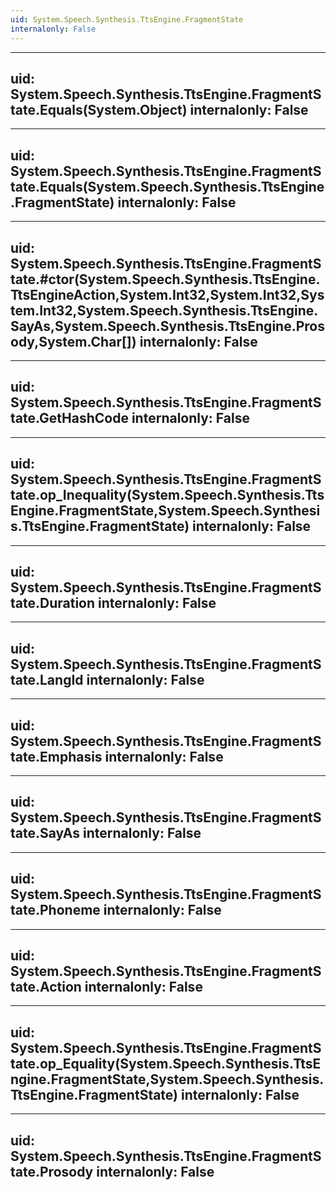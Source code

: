 ```yaml
---
uid: System.Speech.Synthesis.TtsEngine.FragmentState
internalonly: False
---
```


---
uid: System.Speech.Synthesis.TtsEngine.FragmentState.Equals(System.Object)
internalonly: False
---

---
uid: System.Speech.Synthesis.TtsEngine.FragmentState.Equals(System.Speech.Synthesis.TtsEngine.FragmentState)
internalonly: False
---

---
uid: System.Speech.Synthesis.TtsEngine.FragmentState.#ctor(System.Speech.Synthesis.TtsEngine.TtsEngineAction,System.Int32,System.Int32,System.Int32,System.Speech.Synthesis.TtsEngine.SayAs,System.Speech.Synthesis.TtsEngine.Prosody,System.Char[])
internalonly: False
---

---
uid: System.Speech.Synthesis.TtsEngine.FragmentState.GetHashCode
internalonly: False
---

---
uid: System.Speech.Synthesis.TtsEngine.FragmentState.op_Inequality(System.Speech.Synthesis.TtsEngine.FragmentState,System.Speech.Synthesis.TtsEngine.FragmentState)
internalonly: False
---

---
uid: System.Speech.Synthesis.TtsEngine.FragmentState.Duration
internalonly: False
---

---
uid: System.Speech.Synthesis.TtsEngine.FragmentState.LangId
internalonly: False
---

---
uid: System.Speech.Synthesis.TtsEngine.FragmentState.Emphasis
internalonly: False
---

---
uid: System.Speech.Synthesis.TtsEngine.FragmentState.SayAs
internalonly: False
---

---
uid: System.Speech.Synthesis.TtsEngine.FragmentState.Phoneme
internalonly: False
---

---
uid: System.Speech.Synthesis.TtsEngine.FragmentState.Action
internalonly: False
---

---
uid: System.Speech.Synthesis.TtsEngine.FragmentState.op_Equality(System.Speech.Synthesis.TtsEngine.FragmentState,System.Speech.Synthesis.TtsEngine.FragmentState)
internalonly: False
---

---
uid: System.Speech.Synthesis.TtsEngine.FragmentState.Prosody
internalonly: False
---
